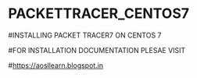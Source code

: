 # PACKETTRACER_CENTOS7
#INSTALLING PACKET TRACER7 ON CENTOS 7

#FOR INSTALLATION DOCUMENTATION PLESAE VISIT

#https://aosllearn.blogspot.in
